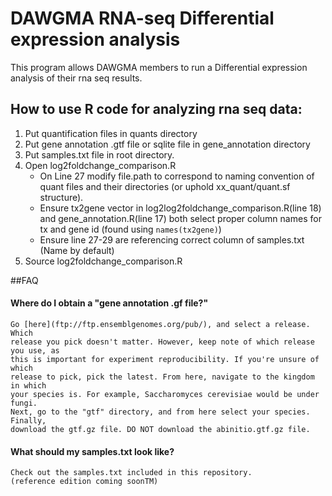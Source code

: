# DAWGMA RNA-seq Differential expression analysis
This program allows DAWGMA members to run a Differential expression analysis of
their rna seq results.

## How to use R code for analyzing rna seq data:
1. Put quantification files in quants directory
2. Put gene annotation .gtf file or sqlite file in gene_annotation directory
3. Put samples.txt file in root directory.
4. Open log2foldchange_comparison.R
    - On Line 27 modify file.path to correspond to naming convention of quant
  files and their directories (or uphold xx_quant/quant.sf structure).
    - Ensure tx2gene vector in log2log2foldchange_comparison.R(line 18) and
  gene_annotation.R(line 17) both select proper column names for tx and gene id
  (found using `names(tx2gene)`)
    - Ensure line 27-29 are referencing correct column of samples.txt
  (Name by default)
5. Source log2foldchange_comparison.R


##FAQ
#### Where do I obtain a "gene annotation .gf file?"
```
Go [here](ftp://ftp.ensemblgenomes.org/pub/), and select a release. Which
release you pick doesn't matter. However, keep note of which release you use, as
this is important for experiment reproducibility. If you're unsure of which
release to pick, pick the latest. From here, navigate to the kingdom in which
your species is. For example, Saccharomyces cerevisiae would be under fungi.
Next, go to the "gtf" directory, and from here select your species. Finally,
download the gtf.gz file. DO NOT download the abinitio.gtf.gz file.   
```

#### What should my samples.txt look like?
```
Check out the samples.txt included in this repository.
(reference edition coming soonTM)
```
